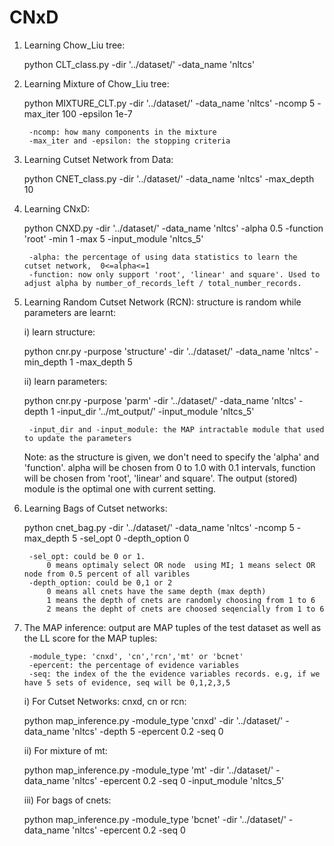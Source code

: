 # CNxD
1) Learning Chow_Liu tree:

    python CLT_class.py -dir  '../dataset/'  -data_name  'nltcs'

2) Learning Mixture of Chow_Liu tree:

    python MIXTURE_CLT.py -dir   '../dataset/'   -data_name   'nltcs'  -ncomp   5  -max_iter   100   -epsilon   1e-7
    
        -ncomp: how many components in the mixture
        -max_iter and -epsilon: the stopping criteria

3) Learning Cutset Network from Data:

    python CNET_class.py  -dir   '../dataset/'   -data_name   'nltcs'  -max_depth  10

4) Learning CNxD:

    python CNXD.py  -dir   '../dataset/'   -data_name   'nltcs'  -alpha  0.5  -function  'root' -min 1 -max 5  -input_module 'nltcs_5'
    
        -alpha: the percentage of using data statistics to learn the cutset network,  0<=alpha<=1
        -function: now only support 'root', 'linear' and square'. Used to adjust alpha by number_of_records_left / total_number_records.

5) Learning Random Cutset Network (RCN): structure is random while parameters are learnt:

    i) learn structure:
    
    python cnr.py  -purpose 'structure' -dir   '../dataset/'   -data_name   'nltcs'  -min_depth 1 -max_depth 5
    
    ii) learn parameters:
    
    python cnr.py  -purpose 'parm' -dir   '../dataset/'   -data_name   'nltcs'  -depth 1  -input_dir '../mt_output/' -input_module 'nltcs_5'
        
        -input_dir and -input_module: the MAP intractable module that used to update the parameters
    
    Note: as the structure is given, we don't need to specify the 'alpha' and 'function'. alpha will be chosen from 0 to 1.0 with 0.1 intervals, function will be chosen from 'root', 'linear' and square'. The output (stored) module is the optimal one with current setting.

6) Learning Bags of Cutset networks:

    python cnet_bag.py  -dir   '../dataset/'   -data_name   'nltcs'  -ncomp   5 -max_depth   5   -sel_opt   0 -depth_option 0

        -sel_opt: could be 0 or 1.
            0 means optimaly select OR node  using MI; 1 means select OR node from 0.5 percent of all varibles
        -depth_option: could be 0,1 or 2 
            0 means all cnets have the same depth (max depth)
            1 means the depth of cnets are randomly choosing from 1 to 6
            2 means the depht of cnets are choosed seqencially from 1 to 6


7) The MAP inference: output are MAP tuples of the test dataset as well as the LL score for the MAP tuples:

        -module_type: 'cnxd', 'cn','rcn','mt' or 'bcnet'
        -epercent: the percentage of evidence variables
        -seq: the index of the the evidence variables records. e.g, if we have 5 sets of evidence, seq will be 0,1,2,3,5
    
    i) For Cutset Networks: cnxd, cn or rcn:
    
    python map_inference.py -module_type 'cnxd' -dir '../dataset/'   -data_name   'nltcs'  -depth 5 -epercent 0.2 -seq 0
    
    ii) For mixture of mt:
    
    python map_inference.py -module_type 'mt' -dir '../dataset/'   -data_name   'nltcs'  -epercent 0.2 -seq 0 -input_module 'nltcs_5'
    
    iii) For bags of cnets:
    
    python map_inference.py -module_type 'bcnet' -dir '../dataset/'   -data_name   'nltcs'  -epercent 0.2 -seq 0

